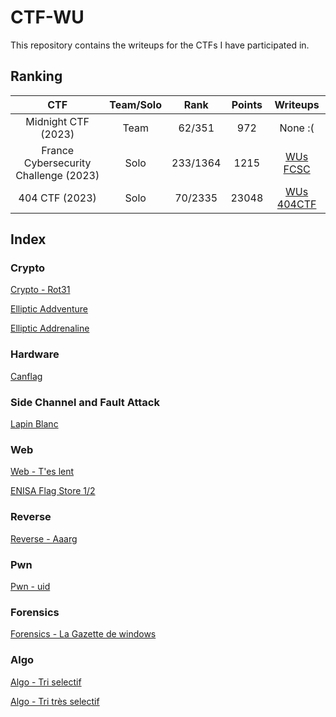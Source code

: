 # CTF-WU

This repository contains the writeups for the CTFs I have participated in.

## Ranking

| CTF | Team/Solo | Rank | Points | Writeups |
|:------:|:------:|:------:|:------:|:------:|
| Midnight CTF (2023)| Team | 62/351 | 972 | None :( |
| France Cybersecurity Challenge (2023) | Solo | 233/1364 | 1215 | [WUs FCSC](./FCSC/README.md) |
| 404 CTF (2023) | Solo | 70/2335 | 23048 | [WUs 404CTF](./404CTF_2023/README.md) |
## Index

### Crypto

[Crypto - Rot31](./FCSC/intro/crypto_rot31.md)

[Elliptic Addventure](./FCSC/crypto/elliptic_addventure.md)

[Elliptic Addrenaline](./FCSC/crypto/elliptic_addrenaline.md)

### Hardware

[Canflag](./FCSC/hardware/canflag.md)

### Side Channel and Fault Attack

[Lapin Blanc](./FCSC/side_channel_and_fault_attacks/lapin_blanc.md)

### Web

[Web - T'es lent](./FCSC/intro/web_t_es_lent.md)

[ENISA Flag Store 1/2](./FCSC/web/ENISA_flag_store_1_sur_2.md)

### Reverse

[Reverse - Aaarg](./FCSC/intro/reverse_aaarg.md)

### Pwn

[Pwn - uid](./FCSC/intro/Pwn_uid.md)

### Forensics

[Forensics - La Gazette de windows](./FCSC/intro/Forensics_la_gazette_windows.md)

### Algo

[Algo - Tri selectif](./FCSC/intro/Algo_tri_selectif.md)

[Algo - Tri très selectif](./FCSC/misc/tri_tres_selectif.md)